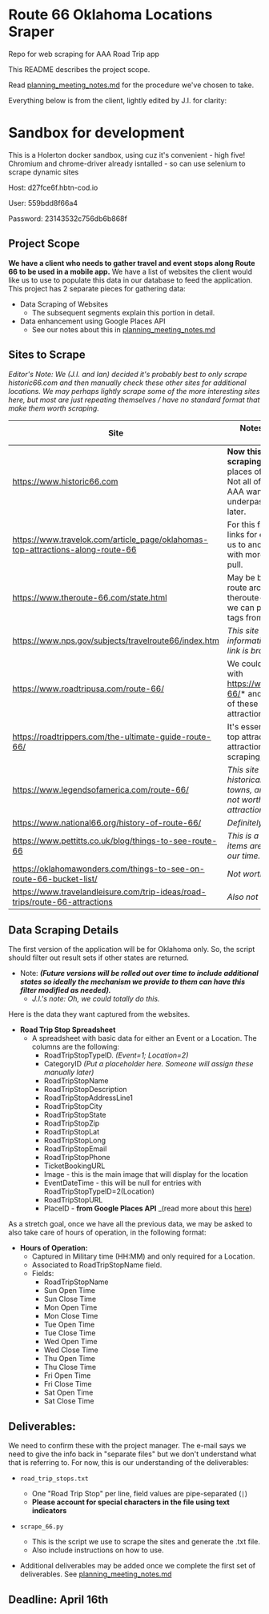 # Route 66 Oklahoma Locations Sraper

Repo for web scraping for AAA Road Trip app

This README describes the project scope.

Read [planning_meeting_notes.md](./planning_meeting_notes.md) for the procedure we've chosen to take.

Everything below is from the client, lightly edited by J.I. for clarity:

# Sandbox for development
This is a Holerton docker sandbox, using cuz it's convenient - high five!
Chromium and chrome-driver already isntalled - so can use selenium to scrape dynamic sites

Host: d27fce6f.hbtn-cod.io

User: 559bdd8f66a4

Password: 23143532c756db6b868f



## Project Scope

**We have a client who needs to gather travel and event stops along Route 66 to be used in a mobile app.** We have a list of websites the client would like us to use to populate this data in our database to feed the application. This project has 2 separate pieces for gathering data:

* Data Scraping of Websites
    * The subsequent segments explain this portion in detail.
* Data enhancement using Google Places API
    * See our notes about this in [planning_meeting_notes.md](./planning_meeting_notes/#google-api-stuff)

## Sites to Scrape

_Editor's Note: We (J.I. and Ian) decided it's probably best to only scrape historic66.com and then manually check these other sites for additional locations. We may perhaps lightly scrape some of the more interesting sites here, but most are just repeating themselves / have no standard format that make them worth scraping._

| Site | Notes from J.I. and Ian's first meeting |
|-|-|
| https://www.historic66.com | **Now this one has stuff worth scraping!** It has a database of places of interest divided by state. Not all of them are winners-- idk if AAA wants to hype up a pedestrian underpass but we'll clean that up later. |
| https://www.travelok.com/article_page/oklahomas-top-attractions-along-route-66 | For this first site, we can follow the links for each attraction. This takes us to another travelok.com page with more information that we can pull. |
| https://www.theroute-66.com/state.html | May be best to first inspect the route architecture for the entire theroute-66.com website and then we can pull the contents of header tags from routes that are relevant. |
| https://www.nps.gov/subjects/travelroute66/index.htm | _This site contains no valuable information. It's "Sites of Route 66" link is broken_ |
| https://www.roadtripusa.com/route-66/ | We could inspect all routes that start with https://www.roadtripusa.com/route-66/* and extract the title name out of these and then add to the list of attractions. |
| https://roadtrippers.com/the-ultimate-guide-route-66/ | It's essentially a blog with a list of top attractions followed by a list of attractions by state. May be worth scraping, maybe not. |
| https://www.legendsofamerica.com/route-66/ | _This site contains articles with historical information for sites, towns, and historical events. Truly not worth scraping for current attractions. We'll probably skip._ |
| https://www.national66.org/history-of-route-66/ | _Definitely not worth our time_ |
| https://www.pettitts.co.uk/blog/things-to-see-route-66 | _This is a listicle blog and only a few items are in Oklahoma. Not worth our time._  |
| https://oklahomawonders.com/things-to-see-on-route-66-bucket-list/ | _Not worth our time_ |
| https://www.travelandleisure.com/trip-ideas/road-trips/route-66-attractions | _Also not worth our time_ |

 
## Data Scraping Details

The first version of the application will be for Oklahoma only. So, the script should filter out result sets if other states are returned.
* Note: **_(Future versions will be rolled out over time to include additional states so ideally the mechanism we provide to them can have this filter modified as needed)._**
    * _J.I.'s note: Oh, we could totally do this._

Here is the data they want captured from the websites.

* **Road Trip Stop Spreadsheet**
    * A spreadsheet with basic data for either an Event or a Location. The columns are the following:
        * RoadTripStopTypeID. _(Event=1; Location=2)_
        * CategoryID _(Put a placeholder here. Someone will assign these manually later)_
        * RoadTripStopName
        * RoadTripStopDescription
        * RoadTripStopAddressLine1
        * RoadTripStopCity
        * RoadTripStopState
        * RoadTripStopZip
        * RoadTripStopLat
        * RoadTripStopLong
        * RoadTripStopEmail
        * RoadTripStopPhone
        * TicketBookingURL
        * Image - this is the main image that will display for the location
        * EventDateTime - this will be null for entries with RoadTripStopTypeID=2(Location)
        * RoadTripStopURL
        * PlaceID - **from Google Places API** _(read more about this [here](#google-places-api))

As a stretch goal, once we have all the previous data, we may be asked to also take care of hours of operation, in the following format:

* **Hours of Operation:**
    * Captured in Military time (HH:MM) and only required for a Location. 
    * Associated to RoadTripStopName field.
    * Fields:
        * RoadTripStopName
        * Sun Open Time
        * Sun Close Time
        * Mon Open Time
        * Mon Close Time
        * Tue Open Time
        * Tue Close Time
        * Wed Open Time
        * Wed Close Time
        * Thu Open Time
        * Thu Close Time
        * Fri Open Time
        * Fri Close Time
        * Sat Open Time
        * Sat Close Time


## Deliverables:

We need to confirm these with the project manager. The e-mail says we need to give the info back in "separate files" but we don't understand what that is referring to. For now, this is our understanding of the deliverables:

* `road_trip_stops.txt`
    * One "Road Trip Stop" per line, field values are pipe-separated (`|`)
    * **Please account for special characters in the file using text indicators**

* `scrape_66.py`
    * This is the script we use to scrape the sites and generate the .txt file.
    * Also include instructions on how to use.

* Additional deliverables may be added once we complete the first set of deliverables. See [planning_meeting_notes.md](./planning_meeting_notes.md)

##  Deadline: April 16th
